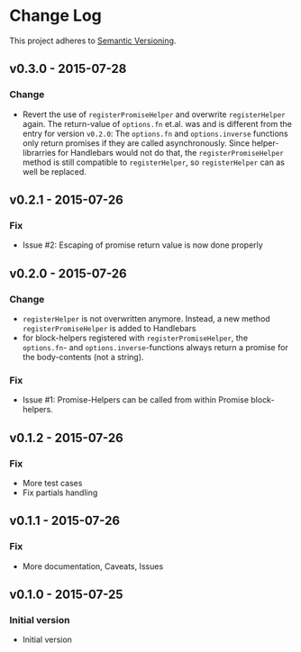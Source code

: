 # Change Log

This project adheres to [Semantic Versioning](http://semver.org/).

## v0.3.0 - 2015-07-28
### Change

* Revert the use of `registerPromiseHelper` and overwrite `registerHelper` again. 
  The return-value of `options.fn` et.al. was and is different from the entry for version `v0.2.0`:
  The `options.fn` and `options.inverse` functions only return promises if they are called
  asynchronously. Since helper-librarries for Handlebars would not do that, the `registerPromiseHelper`
  method is still compatible to `registerHelper`, so `registerHelper` can as well be replaced. 

## v0.2.1 - 2015-07-26
### Fix

* Issue #2: Escaping of promise return value is now done properly 

## v0.2.0 - 2015-07-26
### Change
* `registerHelper` is not overwritten anymore. Instead, a new method `registerPromiseHelper`
  is added to Handlebars
* for block-helpers registered with `registerPromiseHelper`, the `options.fn`- and `options.inverse`-functions
  always return a promise for the body-contents (not a string).
 
### Fix
* Issue #1: Promise-Helpers can be called from within Promise block-helpers.

## v0.1.2 - 2015-07-26
### Fix
* More test cases
* Fix partials handling

## v0.1.1 - 2015-07-26
### Fix
* More documentation, Caveats, Issues

## v0.1.0 - 2015-07-25
### Initial version

* Initial version